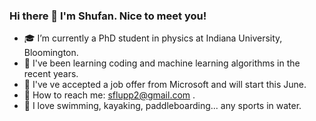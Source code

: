 ### Hi there 👋 I'm Shufan. Nice to meet you!


* 🎓 I’m currently a PhD student in physics at Indiana University, Bloomington. 
* 📙 I've been learning coding and machine learning algorithms in the recent years. 
* 💼 I've ve accepted a job offer from Microsoft and will start this June.
* 🏹 How to reach me: sflupp2@gmail.com .
* 🌊 I love swimming, kayaking, paddleboarding... any sports in water.
